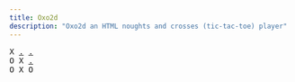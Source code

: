 ```yaml
---
title: Oxo2d 
description: "Oxo2d an HTML noughts and crosses (tic-tac-toe) player"
---
```


<pre class="oxo2d">
X <a href="../2i/">.</a> <a href="../40/">.</a>
O X <a href="../7e/">.</a>
O X O
</pre>
